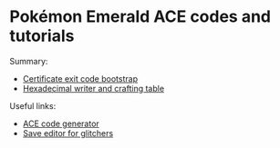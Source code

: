 # Pokémon Emerald ACE codes and tutorials

Summary:
- [Certificate exit code bootstrap](exit-code.md)
- [Hexadecimal writer and crafting table](hex-writer.md)

Useful links:
- [ACE code generator](https://e-sh4rk.github.io/EmeraldACE_web/)
- [Save editor for glitchers](https://github.com/E-Sh4rk/PokeGlitzer)

